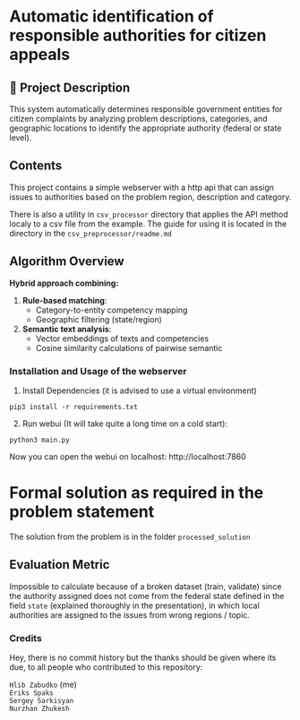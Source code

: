 # Automatic identification of responsible authorities for citizen appeals

## 📌 Project Description
This system automatically determines responsible government entities for citizen complaints by analyzing problem 
descriptions, categories, and geographic locations to identify the appropriate authority (federal or state level).

## Contents
This project contains a simple webserver with a http api that can assign issues to authorities based on the problem
region, description and category. 

There is also a utility in `csv_processor` directory that applies the API method localy to a csv file from the example.
The guide for using it is located in the directory in the `csv_preprocessor/readme.md`

## Algorithm Overview
**Hybrid approach combining:**
1. **Rule-based matching**:
   - Category-to-entity competency mapping
   - Geographic filtering (state/region)
2. **Semantic text analysis**:
   - Vector embeddings of texts and competencies
   - Cosine similarity calculations of pairwise semantic 



### Installation and Usage of the webserver

1. Install Dependencies (it is advised to use a virtual environment)
```shell
pip3 install -r requirements.txt
```
2. Run webui (It will take quite a long time on a cold start):
```shell
python3 main.py
```

Now you can open the webui on localhost: http://localhost:7860

# Formal solution as required in the problem statement
The solution from the problem is in the folder `processed_solution`


## Evaluation Metric
Impossible to calculate because of a broken dataset (train, validate) since the authority assigned does not come from 
the federal state defined in the field `state` (explained thoroughly in the presentation), 
in which local authorities are assigned to the issues from wrong regions / topic.

### Credits
Hey, there is no commit history but the thanks should be given where its due, to all people who contributed to this
repository:

`Hlib Zabudko` (me) <br>
`Eriks Spaks` <br>
`Sergey Sarkisyan` <br>
`Nurzhan Zhukesh`

